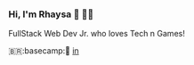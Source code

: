 ### Hi, I'm Rhaysa 👋 :woman_technologist:
FullStack Web Dev Jr. who loves Tech n Games! 

:brazil::basecamp::purple_heart: [in](https://www.linkedin.com/in/rlmadruga/)

